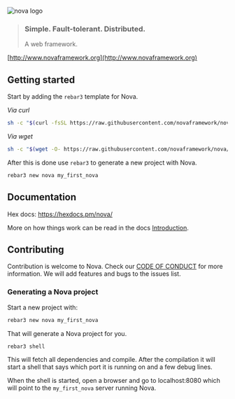 ![nova logo](https://raw.githubusercontent.com/novaframework/nova/master/priv/static/nova.png)

> ### Simple. Fault-tolerant. Distributed.
> A web framework.

[http://www.novaframework.org](http://www.novaframework.org)


## Getting started

Start by adding the `rebar3` template for Nova.

*Via curl*
```bash
sh -c "$(curl -fsSL https://raw.githubusercontent.com/novaframework/nova/master/tools/install.sh)"
```

*Via wget*
```bash
sh -c "$(wget -O- https://raw.githubusercontent.com/novaframework/nova/master/tools/install.sh)"
```

After this is done use `rebar3` to generate a new project with Nova.

```bash
rebar3 new nova my_first_nova
```

## Documentation

Hex docs: https://hexdocs.pm/nova/

More on how things work can be read in the docs [Introduction](docs/).

## Contributing

Contribution is welcome to Nova. Check our [CODE OF CONDUCT](CODE_OF_CONDUCT.md) for more information. We will add features and bugs to the issues list.

### Generating a Nova project

Start a new project with:

```bash
rebar3 new nova my_first_nova
```

That will generate a Nova project for you.

```bash
rebar3 shell
```

This will fetch all dependencies and compile. After the compilation it will start a shell that says which port it is running on and a few debug lines.

When the shell is started, open a browser and go to localhost:8080 which will point to the `my_first_nova` server running Nova.
